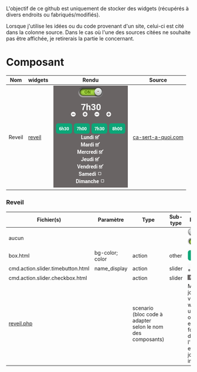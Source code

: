 L'objectif de ce github est uniquement de stocker des widgets (récupérés à divers endroits ou fabriqués/modifiés). 

Lorsque j'utilise les idées ou du code provenant d'un site, celui-ci est cité dans la colonne source. Dans le cas où l'une des sources citées ne souhaite pas être affichée, je retirerais la partie
le concernant.

# Composant

|Nom| widgets | Rendu | Source
|------------|-------------|-----| ----
|Reveil | [reveil](#reveil) | ![box](images/reveil.png) |[ca-sert-a-quoi.com](https://www.ca-sert-a-quoi.com/articles/domotique/tuto-creez-votre-reveil-domotique-et-scenarisez-votre-saut-du-lit/)

### Reveil
|Fichier(s) | Paramètre | Type | Sub-type| Rendu | Source |
|------------|-------------|---|---|------|----|
|aucun |  | |  | ![ToggleSwitchOn](images/images/ToggleCircle_OFF.png) ![ToggleSwitchOff](images/images/ToggleCircle_ON.png)|[images.jeedom.com](https://images.jeedom.com/archives/widget/)
|box.html | bg-color; color | action| other | ![box](images/widget/box.png)|
|cmd.action.slider.timebutton.html|name_display|action|slider|![timeButton](images/widget/timeButton.png)|[images.jeedom.com](https://images.jeedom.com/archives/widget/)
|cmd.action.slider.checkbox.html| |action| slider| ![slider-checkbox](images/widget/slider-checkbox.png)
|[reveil.php](images/scenario/reveil.php)| | scenario (bloc code à adapter selon le nom des composants)| | Met à jour la variable wake-up (0 ou 1) en fonction de l'heure et du jour indiqué)
